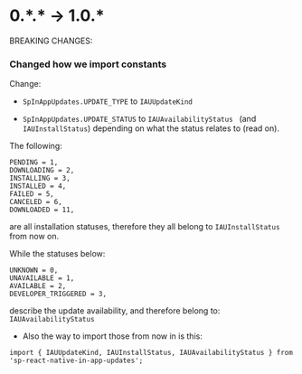 # 0.\*.\* -> 1.0.*

BREAKING CHANGES:

### Changed how we import constants

Change:

- `SpInAppUpdates.UPDATE_TYPE` to `IAUUpdateKind`

- `SpInAppUpdates.UPDATE_STATUS` to `IAUAvailabilityStatus ` (and `IAUInstallStatus`) depending on what the status relates to (read on).


The following:

```
PENDING = 1,
DOWNLOADING = 2,
INSTALLING = 3,
INSTALLED = 4,
FAILED = 5,
CANCELED = 6,
DOWNLOADED = 11,
```

are all installation statuses, therefore they all belong to `IAUInstallStatus` from now on.

While the statuses below:

```
UNKNOWN = 0,
UNAVAILABLE = 1,
AVAILABLE = 2,
DEVELOPER_TRIGGERED = 3,
```

describe the update availability, and therefore belong to: `IAUAvailabilityStatus`

- Also the way to import those from now in is this:

`import { IAUUpdateKind, IAUInstallStatus, IAUAvailabilityStatus } from 'sp-react-native-in-app-updates';`